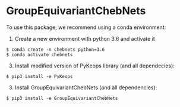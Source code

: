# GroupEquivariantChebNets

To use this package, we recommend using a conda environment:

1. Create a new environment with python 3.6 and activate it
```
$ conda create -n chebnets python=3.6
$ conda activate chebnets
```

3. Install modified version of PyKeops library (and all dependecies):
```
$ pip3 install -e PyKeops
```

3. Install GroupEquivariantChebNets (and all dependencies):
```
$ pip3 install -e GroupEquivariantChebNets
```


